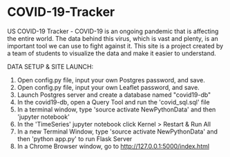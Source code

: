 # COVID-19-Tracker
US COVID-19 Tracker - COVID-19 is an ongoing pandemic that is affecting the entire world. The data behind this virus, which is vast and plenty, is an important tool we can use to fight against it. This site is a project created by a team of students to visualize the data and make it easier to understand.

DATA SETUP & SITE LAUNCH:

1. Open config.py file, input your own Postgres password, and save.
2. Open config.py file, input your own Leaflet password, and save.
3. Launch Postgres server and create a database named "covid19-db"
4. In the covid19-db, open a Query Tool and run the 'covid_sql.sql' file
5. In a terminal window, type 'source activate NewPythonData' and then 'jupyter notebook'
6. In the 'TimeSeries' jupyter notebook click Kernel > Restart & Run All
7. In a new Terminal Window, type 'source activate NewPythonData' and then 'python app.py' to run Flask Server
8. In a Chrome Browser window, go to http://127.0.0.1:5000/index.html

